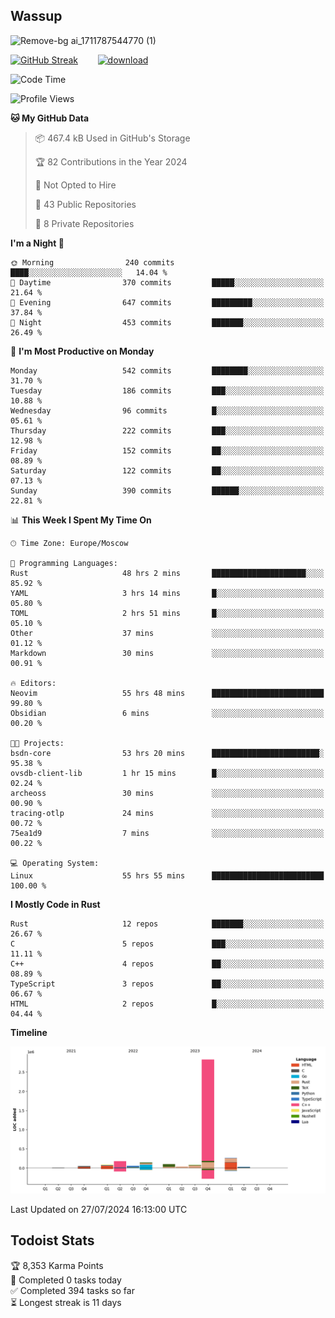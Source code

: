 ## Wassup

![Remove-bg ai_1711787544770 (1)](https://github.com/archeoss/archeoss/assets/68448737/e31def6e-524e-4c2b-930d-f672afbf4b77)

<!--
-->

[![GitHub Streak](http://github-readme-streak-stats.herokuapp.com?user=archeoss&theme=shades-of-purple&hide_border=true&date_format=j%20M%5B%20Y%5D)](https://git.io/streak-stats)&nbsp;&nbsp;&nbsp;&nbsp;&nbsp;&nbsp;&nbsp;&nbsp;[![download](https://user-images.githubusercontent.com/68448737/147796309-d8b65b1d-4dde-40d9-b03a-2b42aaa6cd43.jpeg)
](http://bmstu.ru/)

<!--START_SECTION:waka-->
![Code Time](http://img.shields.io/badge/Code%20Time-3%2C022%20hrs%2052%20mins-blue)

![Profile Views](http://img.shields.io/badge/Profile%20Views-0-blue)

**🐱 My GitHub Data** 

> 📦 467.4 kB Used in GitHub's Storage 
 > 
> 🏆 82 Contributions in the Year 2024
 > 
> 🚫 Not Opted to Hire
 > 
> 📜 43 Public Repositories 
 > 
> 🔑 8 Private Repositories 
 > 
**I'm a Night 🦉** 

```text
🌞 Morning                240 commits         ████░░░░░░░░░░░░░░░░░░░░░   14.04 % 
🌆 Daytime                370 commits         █████░░░░░░░░░░░░░░░░░░░░   21.64 % 
🌃 Evening                647 commits         █████████░░░░░░░░░░░░░░░░   37.84 % 
🌙 Night                  453 commits         ███████░░░░░░░░░░░░░░░░░░   26.49 % 
```
📅 **I'm Most Productive on Monday** 

```text
Monday                   542 commits         ████████░░░░░░░░░░░░░░░░░   31.70 % 
Tuesday                  186 commits         ███░░░░░░░░░░░░░░░░░░░░░░   10.88 % 
Wednesday                96 commits          █░░░░░░░░░░░░░░░░░░░░░░░░   05.61 % 
Thursday                 222 commits         ███░░░░░░░░░░░░░░░░░░░░░░   12.98 % 
Friday                   152 commits         ██░░░░░░░░░░░░░░░░░░░░░░░   08.89 % 
Saturday                 122 commits         ██░░░░░░░░░░░░░░░░░░░░░░░   07.13 % 
Sunday                   390 commits         ██████░░░░░░░░░░░░░░░░░░░   22.81 % 
```


📊 **This Week I Spent My Time On** 

```text
🕑︎ Time Zone: Europe/Moscow

💬 Programming Languages: 
Rust                     48 hrs 2 mins       █████████████████████░░░░   85.92 % 
YAML                     3 hrs 14 mins       █░░░░░░░░░░░░░░░░░░░░░░░░   05.80 % 
TOML                     2 hrs 51 mins       █░░░░░░░░░░░░░░░░░░░░░░░░   05.10 % 
Other                    37 mins             ░░░░░░░░░░░░░░░░░░░░░░░░░   01.12 % 
Markdown                 30 mins             ░░░░░░░░░░░░░░░░░░░░░░░░░   00.91 % 

🔥 Editors: 
Neovim                   55 hrs 48 mins      █████████████████████████   99.80 % 
Obsidian                 6 mins              ░░░░░░░░░░░░░░░░░░░░░░░░░   00.20 % 

🐱‍💻 Projects: 
bsdn-core                53 hrs 20 mins      ████████████████████████░   95.38 % 
ovsdb-client-lib         1 hr 15 mins        █░░░░░░░░░░░░░░░░░░░░░░░░   02.24 % 
archeoss                 30 mins             ░░░░░░░░░░░░░░░░░░░░░░░░░   00.90 % 
tracing-otlp             24 mins             ░░░░░░░░░░░░░░░░░░░░░░░░░   00.72 % 
75ea1d9                  7 mins              ░░░░░░░░░░░░░░░░░░░░░░░░░   00.22 % 

💻 Operating System: 
Linux                    55 hrs 55 mins      █████████████████████████   100.00 % 
```

**I Mostly Code in Rust** 

```text
Rust                     12 repos            ███████░░░░░░░░░░░░░░░░░░   26.67 % 
C                        5 repos             ███░░░░░░░░░░░░░░░░░░░░░░   11.11 % 
C++                      4 repos             ██░░░░░░░░░░░░░░░░░░░░░░░   08.89 % 
TypeScript               3 repos             ██░░░░░░░░░░░░░░░░░░░░░░░   06.67 % 
HTML                     2 repos             █░░░░░░░░░░░░░░░░░░░░░░░░   04.44 % 
```



**Timeline**

![Lines of Code chart](https://raw.githubusercontent.com/archeoss/archeoss/master/assets/bar_graph.png)


 Last Updated on 27/07/2024 16:13:00 UTC
<!--END_SECTION:waka-->

## Todoist Stats

<!-- TODO-IST:START -->
🏆  8,353 Karma Points           
🌸  Completed 0 tasks today           
✅  Completed 394 tasks so far           
⏳  Longest streak is 11 days
<!-- TODO-IST:END -->
